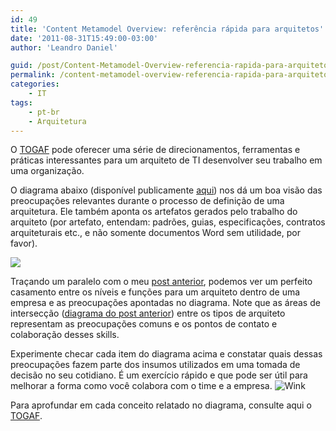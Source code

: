 ```yaml
---
id: 49
title: 'Content Metamodel Overview: referência rápida para arquitetos'
date: '2011-08-31T15:49:00-03:00'
author: 'Leandro Daniel'

guid: /post/Content-Metamodel-Overview-referencia-rapida-para-arquitetos.aspx
permalink: /content-metamodel-overview-referencia-rapida-para-arquitetos/
categories:
    - IT
tags:
    - pt-br
    - Arquitetura
---
```


O [TOGAF](http://www.opengroup.org/togaf/) pode oferecer uma série de direcionamentos, ferramentas e práticas interessantes para um arquiteto de TI desenvolver seu trabalho em uma organização.

O diagrama abaixo (disponível publicamente [aqui](http://pubs.opengroup.org/architecture/togaf9-doc/arch/chap33.html)) nos dá um boa visão das preocupações relevantes durante o processo de definição de uma arquitetura. Ele também aponta os artefatos gerados pelo trabalho do arquiteto (por artefato, entendam: padrões, guias, especificações, contratos arquiteturais etc., e não somente documentos Word sem utilidade, por favor).

![](http://leandrodaniel.com/pics/TOGAF_ContentMetamodel.png)

Traçando um paralelo com o meu [post anterior](http://www.leandrodaniel.com/post/Refletindo-sobre-funcoes-e-niveis-de-arquitetura-em-uma-empresa), podemos ver um perfeito casamento entre os níveis e funções para um arquiteto dentro de uma empresa e as preocupações apontadas no diagrama. Note que as áreas de intersecção ([diagrama do post anterior](http://www.leandrodaniel.com/post/Refletindo-sobre-funcoes-e-niveis-de-arquitetura-em-uma-empresa)) entre os tipos de arquiteto representam as preocupações comuns e os pontos de contato e colaboração desses skills.

Experimente checar cada item do diagrama acima e constatar quais dessas preocupações fazem parte dos insumos utilizados em uma tomada de decisão no seu cotidiano. É um exercício rápido e que pode ser útil para melhorar a forma como você colabora com o time e a empresa. ![Wink](http://www.leandrodaniel.com/editors/tiny_mce_3_3_9_2/plugins/emotions/img/smiley-wink.gif "Wink")

Para aprofundar em cada conceito relatado no diagrama, consulte aqui o [TOGAF](http://www.opengroup.org/togaf/).
